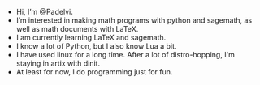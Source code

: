 - Hi, I’m @Padelvi.
- I’m interested in making math programs with python and sagemath, as well as math documents with LaTeX.
- I am currently learning LaTeX and sagemath.
- I know a lot of Python, but I also know Lua a bit.
- I have used linux for a long time. After a lot of distro-hopping, I'm staying in artix with dinit.
- At least for now, I do programming just for fun.
